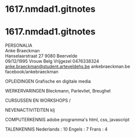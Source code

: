 # 1617.nmdad1.gitnotes
# 1617.nmdad1.gitnotes

PERSONALIA <br>
Anke Braeckman <br>
Hanselaarstraat 27 9080 Beervelde <br>
09/12/1995
Vrouw
Belg
Vrijgezel
0476338324
anke.braeckman@student.arteveldehs.be
ankebraeckman.be
facebook/ankebraeckman

OPLEIDINGEN
Grafische en digitale media

WERKERVARINGEN
Bleckmann, Parlevliet, Breughel

CURSUSSEN EN WORKSHOPS
/

NEVENACTIVITEITEN
klj

COMPUTERKENNIS
adobe programma's
html, css, javascript

TALENKENNIS
Nederlands : 10
Engels : 7
Frans : 4
